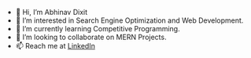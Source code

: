 - 👋 Hi, I’m Abhinav Dixit
- 👀 I’m interested in Search Engine Optimization and Web Development.
- 🌱 I’m currently learning Competitive Programming.
- 💞️ I’m looking to collaborate on MERN Projects.
- 📫 Reach me at <a href="https://www.linkedin.com/in/abhinavdixitofficial/">LinkedIn</a>

<!---
abhinavdixit2306/abhinavdixit2306 is a ✨ special ✨ repository because its `README.md` (this file) appears on your GitHub profile.
You can click the Preview link to take a look at your changes.
--->
